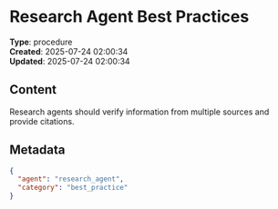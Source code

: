 # Research Agent Best Practices

**Type**: procedure  
**Created**: 2025-07-24 02:00:34  
**Updated**: 2025-07-24 02:00:34  

## Content

Research agents should verify information from multiple sources and provide citations.

## Metadata

```json
{
  "agent": "research_agent",
  "category": "best_practice"
}
```
